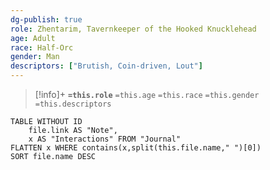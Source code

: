 ```yaml
---
dg-publish: true
role: Zhentarim, Tavernkeeper of the Hooked Knucklehead
age: Adult
race: Half-Orc
gender: Man
descriptors: ["Brutish, Coin-driven, Lout"]
---
```


> [!info]+
> **`=this.role`**
> `=this.age` `=this.race` `=this.gender`
> `=this.descriptors`


```dataview
TABLE WITHOUT ID
	file.link AS "Note", 
	x AS "Interactions" FROM "Journal"
FLATTEN x WHERE contains(x,split(this.file.name," ")[0])
SORT file.name DESC
```
